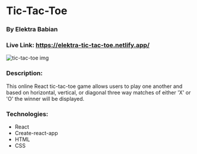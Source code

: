 # Tic-Tac-Toe
### By Elektra Babian
### Live Link: https://elektra-tic-tac-toe.netlify.app/

![tic-tac-toe img](https://i.imgur.com/27CAyhS.png)

### Description:
This online React tic-tac-toe game allows users to play one another and based on horizontal, vertical, or diagonal three way matches of either 'X' or 'O' the winner will be displayed.

### Technologies:
- React
- Create-react-app
- HTML
- CSS
